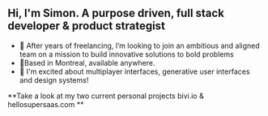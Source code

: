 ## Hi, I'm Simon. A purpose driven, full stack developer & product strategist

- 👀 After years of freelancing, I’m looking to join an ambitious and aligned team on a mission to build innovative solutions to bold problems
- 📍Based in Montreal, available anywhere.
- 🤔 I'm excited about multiplayer interfaces, generative user interfaces and design systems!

**Take a look at my two current personal projects bivi.io & hellosupersaas.com **
